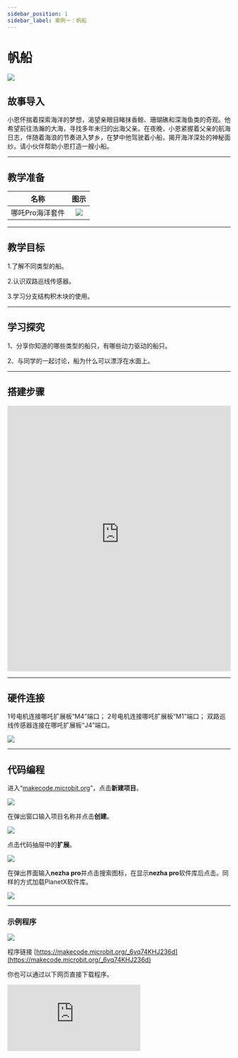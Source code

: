 ```yaml
---
sidebar_position: 1
sidebar_label: 案例一：帆船
---
```


# 帆船

![](https://wiki-media-ef.oss-cn-hongkong.aliyuncs.com/docs/microbit/building-blocks/nezha-pro-ocean-kit/tupian/nezha-pro-ocean-kit-step-01-00.png.JPG)

## 故事导入
小恩怀揣着探索海洋的梦想，渴望亲眼目睹抹香鲸、珊瑚礁和深海鱼类的奇观。他希望前往浩瀚的大海，寻找多年未归的出海父亲。在夜晚，小恩紧握着父亲的航海日志，伴随着海浪的节奏进入梦乡，在梦中他驾驶着小船，揭开海洋深处的神秘面纱。请小伙伴帮助小恩打造一艘小船。

--- 

## 教学准备

|     名称     |            图示            |
| :----------: | :--------------------------: |
|   哪吒Pro海洋套件  |   ![](https://wiki-media-ef.oss-cn-hongkong.aliyuncs.com/docs/microbit/building-blocks/nezha-pro-ocean-kit/nezha-pro-ocean-kit-products-introduction-002.png.png)  |

--- 
## 教学目标 
1.了解不同类型的船。

2.认识双路巡线传感器。

3.学习分支结构积木块的使用。

--- 

## 学习探究

1、分享你知道的哪些类型的船只，有哪些动力驱动的船只。

2、与同学的一起讨论，船为什么可以漂浮在水面上。

--- 
## 搭建步骤

<embed src="https://wiki-media-ef.oss-cn-hongkong.aliyuncs.com/docs/microbit/building-blocks/nezha-pro-ocean-kit/setup-diagram/case01/nezha-pro-ocean-kit-step-01-1.png.pdf" type="application/pdf" width="100%" height="600px" />

--- 

## 硬件连接

1号电机连接哪吒扩展板“M4”端口；
2号电机连接哪吒扩展板“M1”端口；
双路巡线传感器连接在哪吒扩展板“J4”端口。

![](https://wiki-media-ef.oss-cn-hongkong.aliyuncs.com/docs/microbit/building-blocks/nezha-pro-ocean-kit/setup-diagram/case01/nezha-pro-ocean-kit-step-01-2.png)

--- 
## 代码编程

进入“[makecode.microbit.org](https://makecode.microbit.org)”，点击**新建项目**。

![](https://wiki-media-ef.oss-cn-hongkong.aliyuncs.com/docs/microbit/building-blocks/microbit-space-science-kit/images/microbit-space-science-kit-case01-07.png)

在弹出窗口输入项目名称并点击**创建**。

![](https://wiki-media-ef.oss-cn-hongkong.aliyuncs.com/docs/microbit/building-blocks/microbit-space-science-kit/images/microbit-space-science-kit-case01-11.png)

点击代码抽屉中的**扩展**。

![](https://wiki-media-ef.oss-cn-hongkong.aliyuncs.com/docs/microbit/building-blocks/microbit-space-science-kit/images/microbit-space-science-kit-case01-09.png)

在弹出界面输入**nezha pro**并点击搜索图标，在显示**nezha pro**软件库后点击。同样的方式加载PlanetX软件库。

![](https://wiki-media-ef.oss-cn-hongkong.aliyuncs.com/docs/microbit/building-blocks/microbit-space-science-kit/images/microbit-space-science-kit-case01-10.png)

---
### 示例程序

![](https://wiki-media-ef.oss-cn-hongkong.aliyuncs.com/docs/microbit/building-blocks/nezha-pro-ocean-kit/setup-diagram/case01/nezha-pro-ocean-kit-step-01-3.png.png)

程序链接
[https://makecode.microbit.org/_6vq74KHJ236d](https://makecode.microbit.org/_6vq74KHJ236d)

你也可以通过以下网页直接下载程序。

<div
    style={{
        position: 'relative',
        paddingBottom: '60%',
        overflow: 'hidden',
    }}
>
    <iframe
        src="https://makecode.microbit.org/_6vq74KHJ236d"
        frameborder="0"
        sandbox="allow-popups allow-forms allow-scripts allow-same-origin"
        style={{
            position: 'absolute',
            width: '100%',
            height: '100%',
        }}
    />
</div>

---
### 下载程序

使用 USB 线连接 PC 和 micro:bit V2。

![](https://wiki-media-ef.oss-cn-hongkong.aliyuncs.com/docs/microbit/building-blocks/microbit-space-science-kit/images/microbit-space-science-kit-manual03.gif)

连接成功后，电脑上会识别出一个名为 MICROBIT 的盘符。

![](https://wiki-media-ef.oss-cn-hongkong.aliyuncs.com/docs/microbit/building-blocks/microbit-space-science-kit/images/microbit-space-science-kit-manual06.png)

点击左下角的![](https://wiki-media-ef.oss-cn-hongkong.aliyuncs.com/docs/microbit/building-blocks/microbit-space-science-kit/images/microbit-space-science-kit-manual07.png)，选择**Connect Device**。

![](https://wiki-media-ef.oss-cn-hongkong.aliyuncs.com/docs/microbit/building-blocks/microbit-space-science-kit/images/microbit-space-science-kit-manual11.png)

点击![](https://wiki-media-ef.oss-cn-hongkong.aliyuncs.com/docs/microbit/building-blocks/microbit-space-science-kit/images/microbit-space-science-kit-manual08.png)。

![](https://wiki-media-ef.oss-cn-hongkong.aliyuncs.com/docs/microbit/building-blocks/microbit-space-science-kit/images/microbit-space-science-kit-manual12.png)

点击![](https://wiki-media-ef.oss-cn-hongkong.aliyuncs.com/docs/microbit/building-blocks/microbit-space-science-kit/images/microbit-space-science-kit-manual09.png)。

![](https://wiki-media-ef.oss-cn-hongkong.aliyuncs.com/docs/microbit/building-blocks/microbit-space-science-kit/images/microbit-space-science-kit-manual13.png)

在弹出窗口选择 **BBC micro:bit CMSIS-DAP**，然后选择**连接**，至此，我们的 micro:bit 就已经连接成功。

![](https://wiki-media-ef.oss-cn-hongkong.aliyuncs.com/docs/microbit/building-blocks/microbit-space-science-kit/images/microbit-space-science-kit-manual14.png)

点击**下载程序**

![](https://wiki-media-ef.oss-cn-hongkong.aliyuncs.com/docs/microbit/building-blocks/microbit-space-science-kit/images/microbit-space-science-kit-manual10.png)

---
## 案例演示

吹开或者用手拨开船帆控制杆，直到双路巡线传感器检测不到控制杆，小船向前进，帆船控制杆回到原位，小船停止前进。

**图片**

---
## 扩展知识

### 船的发展历史

#### 一、史前萌芽期：自然材料的原始航行（公元前 100 万年 - 前 3000 年）

**1. 天然浮具的利用**

- 浮木与葫芦：旧石器时代人类发现树木、葫芦等天然浮体可承载重量，用藤蔓捆绑树枝制成简易木筏，最早证据见于非洲刚果河流域的考古发现。

- 树皮船：新石器时代北欧人将桦树皮缝合在木框架上，涂动物油脂防水，用于湖泊渔猎，现存最早树皮船可追溯至公元前 8000 年。

**2. 技术突破：独木舟的诞生**

- 约公元前 6000 年，美索不达米亚与中国长江流域独立发明独木舟：用石斧将整段树干挖空，载重能力提升至 2-3 人，标志人类主动改造航行工具的开端。

#### 二、古代文明期：帆船与桨船的黄金时代（前 3000 年 - 15 世纪）

**1. 地中海与西亚的帆船革命**

- 古埃及莎草船（前 3000 年）：用尼罗河莎草捆扎成船身，竖起木桅悬挂亚麻帆，顺流航行速度达 5km/h，壁画中记载用于运输金字塔石料。

- 腓尼基双层桨船（前 1200 年）：船身两侧各一排桨手（约 50 人），搭配三角帆，可在逆风时划桨前进，成为地中海贸易与海战的主力。

**2. 东亚的船舶创新**

- 中国楼船（汉代）：高达 3 层，甲板设瞭望塔与弩炮，最大载重千吨，《后汉书》记载用于跨海远征朝鲜半岛。

- 日本遣唐使船（7 世纪）：采用「遣唐船」型，船头尖翘、船尾方阔，配备平衡舵与竹帆，横渡东海成功率较前代提升 40%。

**3. 印度洋与非洲的航海技术**

- 阿拉伯三角帆船（独桅帆船）（9 世纪）：使用灵活的三角帆（可适应侧风），载重 200-300 吨，垄断印度洋香料贸易，达伽马远航即借鉴其船型。

#### 三、大航海时代：帆船的巅峰与地理大发现（15-17 世纪）

**1. 欧洲船舶的革命性设计**

- 卡拉维尔帆船（Caravel）（15 世纪）：葡萄牙人发明，采用三桅三角帆组合，吃水浅、转向灵活，哥伦布 1492 年远航美洲的「圣玛利亚号」即为此型。

- 盖伦帆船（Galleon）（16 世纪）：西班牙主力战船，船体高大如城堡，装备 30-50 门火炮，1588 年西班牙无敌舰队曾用此船远征英国。

**2. 中国的航海绝唱**

- 郑和宝船（15 世纪）：据《明史》记载，最大宝船长 44 丈（约 138 米），九桅十二帆，可载千人，比哥伦布船队早半个世纪抵达东非，但因海禁政策未能延续航海传统。

#### 四、工业革命期：蒸汽动力与钢铁船体（18-19 世纪）

**1. 蒸汽船的诞生**

- 1807 年，富尔顿建造「克莱蒙特号」：以明轮为推进器，蒸汽机功率 20 马力，沿哈德逊河航行时速 8km，开启商业蒸汽船时代。

- 1838 年，「大西部号」成为首艘横渡大西洋的蒸汽船（燃煤动力，木质船体），航行时间从帆船的 21 天缩短至 15 天。

**2. 钢铁船与螺旋桨的普及**

- 1858 年，英国「大东方号」：船长 211 米，铁制船体，同时装备明轮与螺旋桨，载重 2.7 万吨，曾铺设跨大西洋海底电缆。

- 1860 年，螺旋桨取代明轮成为主流：普鲁士「阿里阿德涅号」首次采用全螺旋桨推进，效率比明轮高 30%。
